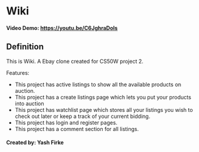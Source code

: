 # __Wiki__
#### Video Demo: <https://youtu.be/C6JghraDols>

## __Definition__
This is Wiki. A Ebay clone created for CS50W project 2.

Features:
- This project has active listings to show all the available products on auction.
- This project has a create listings page which lets you put your products into auction
- This project has watchlist page which stores all your listings you wish to check out later or keep a track of your current bidding.
- This project has login and register pages.
- This project has a comment section for all listings.

#### __Created by: Yash Firke__
